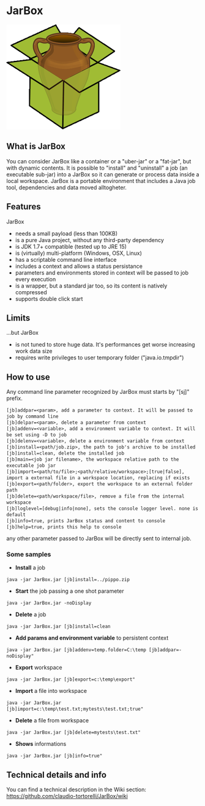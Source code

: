 # JarBox

![logo](./JarBox/docs/logo/jarbox_logo.gif)

## What is JarBox
You can consider JarBox like a container or a "uber-jar" or a "fat-jar", but with dynamic contents. 
It is possible to "install" and "uninstall" a job (an executable sub-jar) into a JarBox so it can generate or process data inside a local workspace.
JarBox is a portable environment that includes a Java job tool, dependencies and data moved alltogheter.


## Features
JarBox
- needs a small payload (less than 100KB) 
- is a pure Java project, without any third-party dependency
- is JDK 1.7+ compatible (tested up to JRE 15) 
- is (virtually) multi-platform (Windows, OSX, Linux)
- has a scriptable command line interface
- includes a context and allows a status persistance
- parameters and environments stored in context will be passed to job every execution
- is a wrapper, but a standard jar too, so its content is natively compressed
- supports double click start

## Limits
...but JarBox
- is not tuned to store huge data. It's performances get worse increasing work data size
- requires write privileges to user temporary folder ("java.io.tmpdir")

## How to use
Any command line parameter recognized by JarBox must starts by "[sj]" prefix.
```
[jb]addpar=<param>, add a parameter to context. It will be passed to job by command line
[jb]delpar=<param>, delete a parameter from context
[jb]addenv=<variable>, add a environment variable to context. It will be set using -D to job
[jb]delenv=<variable>, delete a environment variable from context
[jb]install=<path/job.zip>, the path to job's archive to be installed
[jb]install=clean, delete the installed job
[jb]main=<job jar filename>, the workspace relative path to the executable job jar
[jb]import=<path/to/file>;<path/relative/workspace>;[true|false], import a external file in a workspace location, replacing if exists
[jb]export=<path/folder>, export the workspace to an external folder path
[jb]delete=<path/workspace/file>, remove a file from the internal workspace
[jb]loglevel=[debug|info|none], sets the console logger level. none is default
[jb]info=true, prints JarBox status and content to console
[jb]help=true, prints this help to console
```  
any other parameter passed to JarBox will be directly sent to internal job.  

### Some samples
- <b>Install</b> a job
```
java -jar JarBox.jar [jb]install=../pippo.zip
```
- <b>Start</b> the job passing a one shot parameter
```
java -jar JarBox.jar -noDisplay
```
- <b>Delete</b> a job
```
java -jar JarBox.jar [jb]install=clean
```  
- <b>Add params and environment variable</b> to persistent context
```
java -jar JarBox.jar [jb]addenv=temp.folder=C:\temp [jb]addpar=-noDisplay"
```
- <b>Export</b> workspace
```
java -jar JarBox.jar [jb]export=c:\temp\export"
```
- <b>Import</b> a file into workspace
```
java -jar JarBox.jar [jb]import=c:\temp\test.txt;mytests\test.txt;true"
```
- <b>Delete</b> a file from workspace
```
java -jar JarBox.jar [jb]delete=mytests\test.txt"
```
- <b>Shows</b> informations
```
java -jar JarBox.jar [jb]info=true"
```

## Technical details and info
You can find a technical description in the Wiki section: https://github.com/claudio-tortorelli/JarBox/wiki
